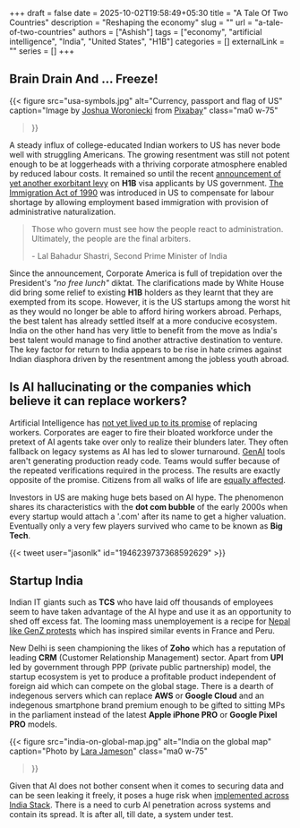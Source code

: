 +++ 
draft = false
date = 2025-10-02T19:58:49+05:30
title = "A Tale Of Two Countries"
description = "Reshaping the economy"
slug = ""
url = "a-tale-of-two-countries"
authors = ["Ashish"]
tags = ["economy", "artificial intelligence", "India", "United States", "H1B"]
categories = []
externalLink = ""
series = []
+++

## Brain Drain And ... Freeze!

{{< figure 
	src="usa-symbols.jpg"
	alt="Currency, passport and flag of US"
	caption="Image by [Joshua Woroniecki](https://pixabay.com/users/joshuaworoniecki-12734309/?utm_source=link-attribution&utm_medium=referral&utm_campaign=image&utm_content=5319479) from [Pixabay](https://pixabay.com//?utm_source=link-attribution&utm_medium=referral&utm_campaign=image&utm_content=5319479)"
	class="ma0 w-75"
>}}

A steady influx of college-educated Indian workers to US has never bode well with struggling Americans. The growing resentment was still not potent enough to be at loggerheads with a thriving corporate atmosphere enabled by reduced labour costs. It remained so until the recent [announcement of yet another exorbitant levy](https://www.reuters.com/world/india/india-says-imposition-one-time-fee-h1b-visas-causes-disruptions-2025-09-26) on **H1B** visa applicants by US government. [The Immigration Act of 1990](https://en.wikipedia.org/wiki/Immigration_Act_of_1990) was introduced in US to compensate for labour shortage by allowing employment based immigration with provision of administrative naturalization. 

> Those who govern must see how the people react to administration. Ultimately, the people are the final arbiters.
> 
> \- Lal Bahadur Shastri, Second Prime Minister of India

Since the announcement, Corporate America is full of trepidation over the President's *"no free lunch"* diktat. The clarifications made by White House did bring some relief to existing **H1B** holders as they learnt that they are exempted from its scope. However, it is the US startups among the worst hit as they would no longer be able to afford hiring workers abroad. Perhaps, the best talent has already settled itself at a more conducive ecosystem. India on the other hand has very little to benefit from the move as India's best talent would manage to find another attractive destination to venture. The key factor for return to India appears to be rise in hate crimes against Indian diasphora driven by the resentment among the jobless youth abroad.

## Is AI hallucinating or the companies which believe it can replace workers?

Artificial Intelligence has [not yet lived up to its promise](https://futurism.com/six-months-anthropic-coding) of replacing workers. Corporates are eager to fire their bloated workforce under the pretext of AI agents take over only to realize their blunders later. They often fallback on legacy systems as AI has led to slower turnaround. [GenAI](https://en.wikipedia.org/wiki/Generative_artificial_intelligence) tools aren't generating production ready code. Teams would suffer because of the repeated verifications required in the process. The results are exactly opposite of the promise. Citizens from all walks of life are [equally affected](https://tech.co/news/list-ai-failures-mistakes-errors).

Investors in US are making huge bets based on AI hype. The phenomenon shares its characteristics with the **dot com bubble** of the early 2000s when every startup would attach a '.com' after its name to get a higher valuation. Eventually only a very few players survived who came to be known as **Big Tech**.

{{< tweet user="jasonlk" id="1946239737368592629" >}}

## Startup India

Indian IT giants such as **TCS** who have laid off thousands of employees seem to have taken advantage of the AI hype and use it as an opportunity to shed off excess fat. The looming mass unemployement is a recipe for [Nepal like GenZ protests](https://edition.cnn.com/2025/09/09/asia/nepal-protests-social-media-ban-explainer-intl-hnk) which has inspired similar events in France and Peru. 

New Delhi is seen championing the likes of **Zoho** which has a reputation of leading **CRM** (Customer Relationship Management) sector. Apart from **UPI** led by government through PPP (private public partnership) model, the startup ecosystem is yet to produce a profitable product independent of foreign aid which can compete on the global stage. There is a dearth of indegenous servers which can replace **AWS** or **Google Cloud** and an indegenous smartphone brand premium enough to be gifted to sitting MPs in the parliament instead of the latest **Apple iPhone PRO** or **Google Pixel PRO** models.

{{< figure 
	src="india-on-global-map.jpg"
	alt="India on the global map"
	caption="Photo by [Lara Jameson](https://www.pexels.com/photo/compass-placed-on-a-world-map-8828681)"
	class="ma0 w-75"
>}}

Given that AI does not bother consent when it comes to securing data and can be seen leaking it freely, it poses a huge risk when [implemented across India Stack](https://pn.ispirt.in/depa-ai-chain-empowerment-through-provenance). There is a need to curb AI penetration across systems and contain its spread. It is after all, till date, a system under test.
